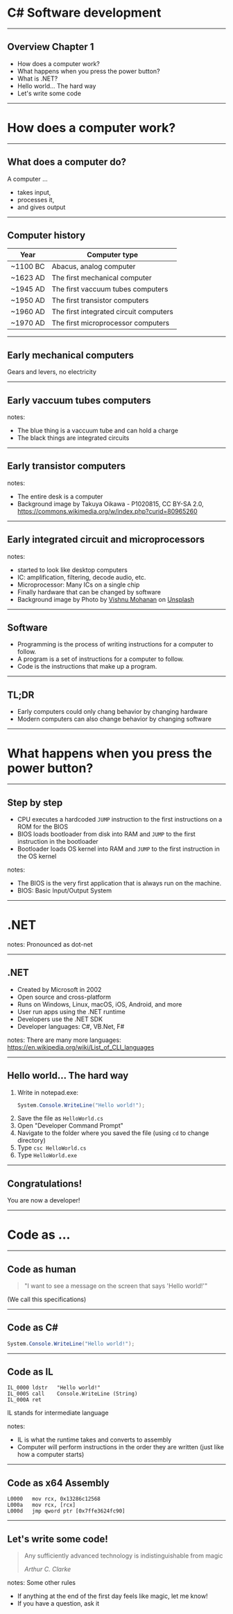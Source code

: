 # C# Software development
-------------------------------------------------------------------------------
## Overview Chapter 1

* How does a computer work?
* What happens when you press the power button?
* What is .NET?
* Hello world... The hard way
* Let's write some code

*******************************************************************************
# How does a computer work?
-------------------------------------------------------------------------------
## What does a computer do?

A computer ...
- takes input,
- processes it, 
- and gives output

-------------------------------------------------------------------------------
## Computer history

| Year | Computer type |
| ---- | ------------- |
| ~1100 BC | Abacus, analog computer |
| ~1623 AD | The first mechanical computer |
| ~1945 AD | The first vaccuum tubes computers |
| ~1950 AD | The first transistor computers |
| ~1960 AD | The first integrated circuit computers |
| ~1970 AD | The first microprocessor computers |

-------------------------------------------------------------------------------
## Early mechanical computers
<!-- .slide: data-background-image="images/C01/osman-koycu-DdxfliQ5ap8-unsplash.jpg" -->

Gears and levers, no electricity

-------------------------------------------------------------------------------
## Early vaccuum tubes computers
<!-- .slide: data-background-image="images/C01/vacuumtube-computer.jpg" -->

notes:
- The blue thing is a vaccuum tube and can hold a charge
- The black things are integrated circuits

-------------------------------------------------------------------------------
## Early transistor computers
<!-- .slide: data-background-image="images/C01/Computer_History_Museum_P1020815_(313527189).jpg" -->

notes:
- The entire desk is a computer
- Background image by Takuya Oikawa - P1020815, CC BY-SA 2.0, https://commons.wikimedia.org/w/index.php?curid=80965260

-------------------------------------------------------------------------------
## Early integrated circuit and microprocessors
<!-- .slide: data-background-image="images/C01/vishnu-mohanan-yQpAaMsQzYE-unsplash.jpg" -->

notes:
- started to look like desktop computers
- IC: amplification, filtering, decode audio, etc.
- Microprocessor: Many ICs on a single chip
- Finally hardware that can be changed by software
- Background image by Photo by <a href="https://unsplash.com/@vishnumaiea?utm_source=unsplash&utm_medium=referral&utm_content=creditCopyText">Vishnu Mohanan</a> on <a href="https://unsplash.com/photos/yQpAaMsQzYE?utm_source=unsplash&utm_medium=referral&utm_content=creditCopyText">Unsplash</a>
  
-------------------------------------------------------------------------------
## Software
* Programming is the process of writing instructions for a computer to follow.
* A program is a set of instructions for a computer to follow.
* Code is the instructions that make up a program.

-------------------------------------------------------------------------------
## TL;DR

* Early computers could only chang behavior by changing hardware
* Modern computers can also change behavior by changing software

*******************************************************************************
# What happens when you press the power button?
<!-- .slide: data-background-image="images/C01/john-smit-hRI8f-2WyDw-unsplash.jpg" -->

-------------------------------------------------------------------------------
## Step by step

* CPU executes a hardcoded `JUMP` instruction to the first instructions on a ROM for the BIOS
* BIOS loads bootloader from disk into RAM and `JUMP` to the first instruction in the bootloader
* Bootloader loads OS kernel into RAM and `JUMP` to the first instruction in the OS kernel

notes: 
- The BIOS is the very first application that is always run on the machine.
- BIOS: Basic Input/Output System


*******************************************************************************
# .NET

notes: Pronounced as dot-net

-------------------------------------------------------------------------------
## .NET 

* Created by Microsoft in 2002
* Open source and cross-platform
* Runs on Windows, Linux, macOS, iOS, Android, and more
* User run apps using the .NET runtime
* Developers use the .NET SDK
* Developer languages: C#, VB.Net, F#

notes: There are many more languages: https://en.wikipedia.org/wiki/List_of_CLI_languages

*******************************************************************************
## Hello world... The hard way

1. Write in notepad.exe:
   ```csharp []
   System.Console.WriteLine("Hello world!");
   ```
2. Save the file as `HelloWorld.cs`
3. Open "Developer Command Prompt"
4. Navigate to the folder where you saved the file (using `cd` to change directory)
5. Type `csc HelloWorld.cs`
6. Type `HelloWorld.exe`

-------------------------------------------------------------------------------
## Congratulations!

You are now a developer!

*******************************************************************************
# Code as ...
-------------------------------------------------------------------------------
## Code as human

> "I want to see a message on the screen that says 'Hello world!'"

(We call this specifications)

-------------------------------------------------------------------------------
## Code as C#

```csharp
System.Console.WriteLine("Hello world!");
```

-------------------------------------------------------------------------------
## Code as IL
```
IL_0000 ldstr   "Hello world!"
IL_0005 call    Console.WriteLine (String)
IL_000A ret
```

IL stands for intermediate language

notes:
- IL is what the runtime takes and converts to assembly
- Computer will perform instructions in the order they are written (just like how a computer starts)

-------------------------------------------------------------------------------
## Code as x64 Assembly
```
L0000   mov rcx, 0x13286c12568
L000a   mov rcx, [rcx]
L000d   jmp qword ptr [0x7ffe3624fc90]
```

*******************************************************************************
## Let's write some code!
> Any sufficiently advanced technology is indistinguishable from magic
>
> <cite>Arthur C. Clarke</cite>

notes: Some other rules
- If anything at the end of the first day feels like magic, let me know!
- If you have a question, ask it